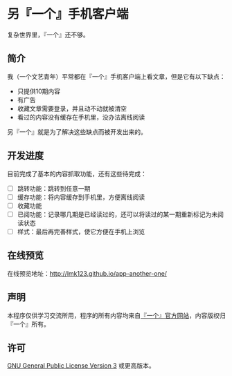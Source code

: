 # 另『一个』手机客户端
复杂世界里，『一个』还不够。

## 简介
我（一个文艺青年）平常都在『一个』手机客户端上看文章，但是它有以下缺点：

 + 只提供10期内容
 + 有广告
 + 收藏文章需要登录，并且动不动就被清空
 + 看过的内容没有缓存在手机里，没办法离线阅读

另『一个』就是为了解决这些缺点而被开发出来的。

## 开发进度
目前完成了基本的内容抓取功能，还有这些待完成：

 - [ ] 跳转功能：跳转到任意一期
 - [ ] 缓存功能：将内容缓存到手机里，方便离线阅读
 - [ ] 收藏功能
 - [ ] 已阅功能：记录哪几期是已经读过的，还可以将读过的某一期重新标记为未阅读状态
 - [ ] 样式：最后再完善样式，使它方便在手机上浏览
 
## 在线预览
在线预览地址：http://lmk123.github.io/app-another-one/
 
## 声明
 本程序仅供学习交流所用，程序的所有内容均来自[『一个』官方网站](http://www.wufazhuce.com/one/)，内容版权归『一个』所有。
 
## 许可
 [GNU General Public License Version 3](https://www.gnu.org/licenses/gpl.html) 或更高版本。
 
